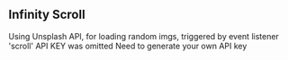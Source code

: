 ## Infinity Scroll
Using Unsplash API, for loading random imgs, triggered by event listener 'scroll'
API KEY was omitted
Need to generate your own API key
